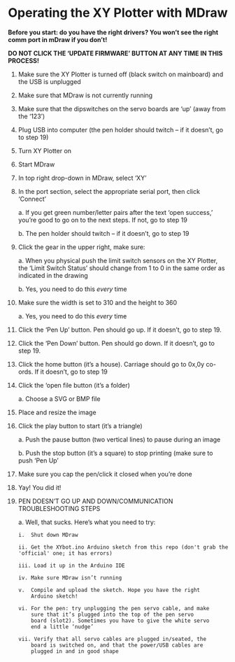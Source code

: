 ﻿Operating the XY Plotter with MDraw
===================================

**Before you start: do you have the right drivers? You won’t see the
right comm port in mDraw if you don’t!**

**DO NOT CLICK THE ‘UPDATE FIRMWARE’ BUTTON AT ANY TIME IN THIS PROCESS!**

1.  Make sure the XY Plotter is turned off (black switch on mainboard)
    and the USB is unplugged

2.  Make sure that MDraw is not currently running

3.  Make sure that the dipswitches on the servo boards are ‘up’ (away
    from the ‘123’)

4.  Plug USB into computer (the pen holder should twitch – if it
    doesn’t, go to step 19)

5.  Turn XY Plotter on

6.  Start MDraw

7.  In top right drop-down in MDraw, select ‘XY’

8.  In the port section, select the appropriate serial port, then click
    ‘Connect’

    a.  If you get green number/letter pairs after the text ‘open
        success,’ you’re good to go on to the next steps. If not, go to
        step 19

    b.  The pen holder should twitch – if it doesn’t, go to step 19

9.  Click the gear in the upper right, make sure:

    a.  When you physical push the limit switch sensors on the XY
        Plotter, the ‘Limit Switch Status’ should change from 1 to 0 in
        the same order as indicated in the drawing

    b.  Yes, you need to do this *every* time

10. Make sure the width is set to 310 and the height to 360

    a.  Yes, you need to do this *every* time

11. Click the ‘Pen Up’ button. Pen should go up. If it doesn’t, go to
    step 19.

12. Click the ‘Pen Down’ button. Pen should go down. If it doesn’t, go
    to step 19.

13. Click the home button (it’s a house). Carriage should go to
    0x,0y co-ords. If it doesn’t, go to step 19

14. Click the ‘open file button (it’s a folder)

    a.  Choose a SVG or BMP file

15. Place and resize the image

16. Click the play button to start (it’s a triangle)

    a.  Push the pause button (two vertical lines) to pause during an
        image

    b.  Push the stop button (it’s a square) to stop printing (make sure
        to push ‘Pen Up’

17. Make sure you cap the pen/click it closed when you’re done

18. Yay! You did it!

19. PEN DOESN’T GO UP AND DOWN/COMMUNICATION TROUBLESHOOTING STEPS

    a.  Well, that sucks. Here’s what you need to try:

        i.  Shut down MDraw

        ii. Get the XYbot.ino Arduino sketch from this repo (don't grab the 'official' one; it has errors)

        iii. Load it up in the Arduino IDE

        iv. Make sure MDraw isn’t running

        v.  Compile and upload the sketch. Hope you have the right
            Arduino sketch!

        vi. For the pen: try unplugging the pen servo cable, and make
            sure that it’s plugged into the top of the pen servo
            board (slot2). Sometimes you have to give the white servo
            end a little ‘nudge’

        vii. Verify that all servo cables are plugged in/seated, the
            board is switched on, and that the power/USB cables are
            plugged in and in good shape


